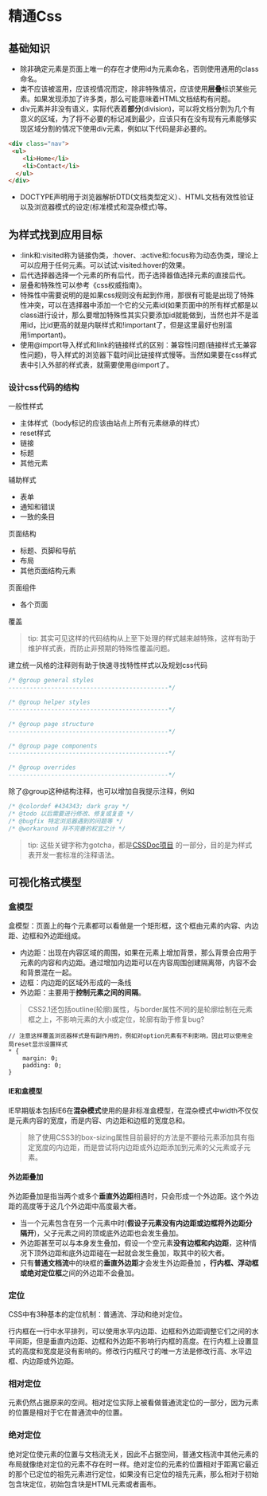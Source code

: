 ﻿# 精通Css
## 基础知识
-  除非确定元素是页面上唯一的存在才使用id为元素命名，否则使用通用的class命名。
-  类不应该被滥用，应该视情况而定，除非特殊情况，应该使用**层叠**标识某些元素。如果发现添加了许多类，那么可能意味着HTML文档结构有问题。
- div元素并非没有语义，实际代表着**部分**(division)，可以将文档分割为几个有意义的区域，为了将不必要的标记减到最少，应该只有在没有现有元素能够实现区域分割的情况下使用div元素，例如以下代码是非必要的。

``` html
<div class="nav">
 <ul>
    <li>Home</li>
    <li>Contact</li>
  </ul>
</div>
```

-  DOCTYPE声明用于浏览器解析DTD(文档类型定义）、HTML文档有效性验证以及浏览器模式的设定(标准模式和混杂模式)等。

## 为样式找到应用目标

- :link和:visited称为链接伪类，:hover、:active和:focus称为动态伪类，理论上可以应用于任何元素。可以试试:visited:hover的效果。
- 后代选择器选择一个元素的所有后代，而子选择器值选择元素的直接后代。
- 层叠和特殊性可以参考《css权威指南》。
- 特殊性中需要说明的是如果css规则没有起到作用，那很有可能是出现了特殊性冲突，可以在选择器中添加一个它的父元素id(如果页面中的所有样式都是以class进行设计，那么要增加特殊性其实只要添加id就能做到，当然也并不是滥用id，比id更高的就是内联样式和!important了，但是这里最好也别滥用!important)。  
- 使用@import导入样式和link的链接样式的区别：兼容性问题(链接样式无兼容性问题)，导入样式的浏览器下载时间比链接样式慢等。当然如果要在css样式表中引入外部的样式表，就需要使用@import了。

### 设计css代码的结构

 一般性样式
 - 主体样式（body标记的应该由站点上所有元素继承的样式）
 - reset样式
 - 链接
 - 标题
 - 其他元素
 
辅助样式
 - 表单
 - 通知和错误
 - 一致的条目
 
页面结构
 - 标题、页脚和导航
 - 布局
 - 其他页面结构元素
 
页面组件 
 - 各个页面
 
覆盖

> tip: 其实可见这样的代码结构从上至下处理的样式越来越特殊，这样有助于维护样式表，而防止非预期的特殊性覆盖问题。

建立统一风格的注释则有助于快速寻找特性样式以及规划css代码

``` css
/* @group general styles
---------------------------------------------*/

/* @group helper styles
---------------------------------------------*/

/* @group page structure
---------------------------------------------*/

/* @group page components
---------------------------------------------*/

/* @group overrides
---------------------------------------------*/
```

除了@group这种结构注释，也可以增加自我提示注释，例如

``` css
/* @colordef #434343; dark gray */
/* @todo 以后需要进行修改、修复或复查 */
/* @bugfix 特定浏览器遇到的问题等 */
/* @workaround 并不完善的权宜之计 */
```

>tip: 这些关键字称为gotcha，都是[CSSDoc项目](http://cssdoc.net) 的一部分，目的是为样式表开发一套标准的注释语法。  

## 可视化格式模型

### 盒模型

盒模型：页面上的每个元素都可以看做是一个矩形框，这个框由元素的内容、内边距、边框和外边距组成。
- 内边距：出现在内容区域的周围，如果在元素上增加背景，那么背景会应用于元素的内容和内边距。通过增加内边距可以在内容周围创建隔离带，内容不会和背景混在一起。
- 边框：内边距的区域外形成的一条线
- 外边距：主要用于**控制元素之间的间隔**。

> CSS2.1还包括outline(轮廓)属性，与border属性不同的是轮廓绘制在元素框之上，不影响元素的大小或定位，轮廓有助于修复bug?

```
// 注意这样覆盖浏览器样式是有副作用的，例如对option元素有不利影响，因此可以使用全局reset显示设置样式
* {
	margin: 0;
	padding: 0;
}
```

#### IE和盒模型

IE早期版本包括IE6在**混杂模式**使用的是非标准盒模型，在混杂模式中width不仅仅是元素内容的宽度，而是内容、内边距和边框的宽度总和。

> 除了使用CSS3的box-sizing属性目前最好的方法是不要给元素添加具有指定宽度的内边距，而是尝试将内边距或外边距添加到元素的父元素或子元素。

#### 外边距叠加

外边距叠加是指当两个或多个**垂直外边距**相遇时，只会形成一个外边距。这个外边距的高度等于这几个外边距中高度最大者。

- 当一个元素包含在另一个元素中时(**假设子元素没有内边距或边框将外边距分隔开**)，父子元素之间的顶或底外边距也会发生叠加。
- 外边距甚至可以与本身发生叠加，假设一个空元素**没有边框和内边距**，这种情况下顶外边距和底外边距碰在一起就会发生叠加，取其中的较大者。
- 只有**普通文档流**中的块框的**垂直外边距**才会发生外边距叠加 ，**行内框、浮动框或绝对定位框**之间的外边距不会叠加。

### 定位

CSS中有3种基本的定位机制：普通流、浮动和绝对定位。

行内框在一行中水平排列，可以使用水平内边距、边框和外边距调整它们之间的水平间距，但是垂直内边距、边框和外边距不影响行内框的高度。在行内框上设置显式的高度和宽度是没有影响的。修改行内框尺寸的唯一方法是修改行高、水平边框、内边距或外边距。

### 相对定位

元素仍然占据原来的空间。相对定位实际上被看做普通流定位的一部分，因为元素的位置是相对于它在普通流中的位置。


### 绝对定位

绝对定位使元素的位置与文档流无关，因此不占据空间，普通文档流中其他元素的布局就像绝对定位的元素不存在时一样。绝对定位的元素的位置相对于距离它最近的那个已定位的祖先元素进行定位，如果没有已定位的祖先元素，那么相对于初始包含块定位，初始包含块是HTML元素或者画布。








